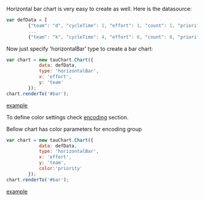 
Horizontal bar chart is very easy to create as well. Here is the datasource:

```javascript
var defData = [
        {"team": "d", "cycleTime": 1, "effort": 1, "count": 1, "priority": "low"},
        ...
        {"team": "k", "cycleTime": 4, "effort": 6, "count": 8, "priority": "medium"}];
```

Now just specify 'horizontalBar' type to create a bar chart:

```javascript
var chart = new tauChart.Chart({
            data: defData,
            type: 'horizontalBar',
            x: 'effort',
            y: 'team'
        });
chart.renderTo('#bar');
```

[example](http://jsfiddle.net/taucharts/eawan9ym/)


To define color settings check [encoding](../advanced/encoding.md) section.

Bellow chart has color parameters for encoding group
```javascript
var chart = new tauChart.Chart({
            data: defData,
            type: 'horizontalBar',
            x: 'effort',
            y: 'team',
            color:'priority'
        });
chart.renderTo('#bar');
```
[example](http://jsfiddle.net/taucharts/7zab04c4/)

